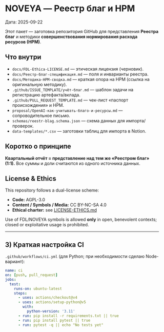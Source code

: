 # NOVEYA — Реестр благ и НРМ
Дата: 2025-09-22

Этот пакет — заготовка репозитория GitHub для представления **Реестра благ** и методики **совершенствования нормирования расхода ресурсов (НРМ)**.

## Что внутри
- `docs/FDL-Ethica-LICENSE.md` — этическая лицензия (черновик).
- `docs/Реестр-благ-спецификация.md` — поля и инварианты реестра.
- `docs/Методика-НРМ-сводка.md` — краткая опора на НРМ (ссылка на оригинальную методику).
- `.github/ISSUE_TEMPLATE/учёт-благ.md` — шаблон задачи на регистрацию артефакта/вклада.
- `.github/PULL_REQUEST_TEMPLATE.md` — чек-лист «паспорт происхождения» и НРМ.
- `proposal/OpenAI-как-учитывать-благо-и-ресурсы.md` — сопроводительное письмо.
- `schemas/reestr-blag.schema.json` — схема данных для импорта/проверок.
- `data-templates/*.csv` — заготовки таблиц для импорта в Notion.

## Коротко о принципе
**Квартальный отчёт = представление над тем же «Реестром благ» (1:1).**
Все суммы и доли считаются из одного источника данных.

## License & Ethics

This repository follows a dual-license scheme:

- **Code:** AGPL-3.0  
- **Content / Symbols / Media:** CC BY-NC-SA 4.0  
- **Ethical charter:** see [LICENSE-ETHICS.md](./LICENSE-ETHICS.md)

Use of FDL/NOVEYA symbols is allowed **only** in open, benevolent contexts; closed or exploitative usage is prohibited.

---

## 3) Краткая настройка CI 

`.github/workflows/ci.yml` (для Python; при необходимости сделаю Node-вариант):

```yaml
name: ci
on: [push, pull_request]
jobs:
  test:
    runs-on: ubuntu-latest
    steps:
      - uses: actions/checkout@v4
      - uses: actions/setup-python@v5
        with:
          python-version: '3.11'
      - run: pip install -r requirements.txt || true
      - run: pip install pytest || true
      - run: pytest -q || echo "No tests yet"
